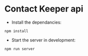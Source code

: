 # Contact Keeper api

- Install the dependancies:

```
npm install
```

- Start the server in development:

```js
npm run server
```
